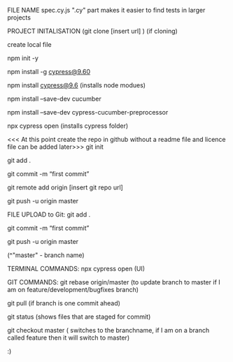 
FILE NAME
spec.cy.js
".cy" part makes it easier to find tests in larger projects

PROJECT INITALISATION
(git clone [insert url] ) (if cloning)

create local file

npm init -y

npm install -g cypress@9.60

npm install cypress@9.6 (installs node modues)

npm install –save-dev cucumber

npm install –save-dev cypress-cucumber-preprocessor

npx cypress open (installs cypress folder)

<<< At this point create the repo in github without a readme file and licence file can be added later>>>
git init

git add .

git commit -m “first commit”

git remote add origin [insert git repo url]

git push -u origin master

FILE UPLOAD to Git:
git add .

git commit -m “first commit”

git push -u origin master

(^"master" - branch name)

TERMINAL COMMANDS:
npx cypress open (UI)

GIT COMMANDS:
git rebase origin/master 
    (to update branch to master if I am on feature/development/bugfixes branch)

git pull
    (if branch is one commit ahead)

git status
 (shows files that are staged for commit)

 git checkout master
    ( switches to the branchname, if I am on a branch called feature then it will switch to master)

:)